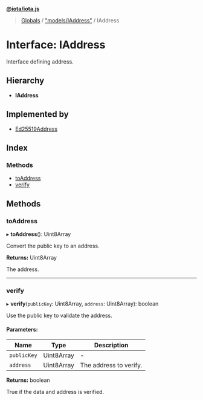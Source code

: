 **[@iota/iota.js](../README.md)**

> [Globals](../README.md) / ["models/IAddress"](../modules/_models_iaddress_.md) / IAddress

# Interface: IAddress

Interface defining address.

## Hierarchy

* **IAddress**

## Implemented by

* [Ed25519Address](../classes/_addresstypes_ed25519address_.ed25519address.md)

## Index

### Methods

* [toAddress](_models_iaddress_.iaddress.md#toaddress)
* [verify](_models_iaddress_.iaddress.md#verify)

## Methods

### toAddress

▸ **toAddress**(): Uint8Array

Convert the public key to an address.

**Returns:** Uint8Array

The address.

___

### verify

▸ **verify**(`publicKey`: Uint8Array, `address`: Uint8Array): boolean

Use the public key to validate the address.

#### Parameters:

Name | Type | Description |
------ | ------ | ------ |
`publicKey` | Uint8Array | - |
`address` | Uint8Array | The address to verify. |

**Returns:** boolean

True if the data and address is verified.
